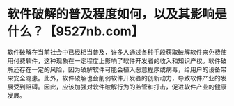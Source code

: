 # 软件破解的普及程度如何，以及其影响是什么？【9527nb.com】

软件破解在当前社会中已经相当普及，许多人通过各种手段获取破解软件来免费使用付费软件，这种现象在一定程度上影响了软件开发者的收入和知识产权。软件破解还存在一定的风险，因为破解软件可能会植入恶意程序或病毒，给用户的设备带来安全隐患。此外，软件破解也会削弱软件开发者的创新动力，导致软件产业的发展受到阻碍。因此，应该加强对软件破解行为的监管和打击，促进软件产业的健康发展。